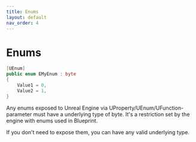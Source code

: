 ```yaml
---
title: Enums
layout: default
nav_order: 4
---
```

# Enums

```c#
[UEnum]
public enum EMyEnum : byte
{
    Value1 = 0,
    Value2 = 1,
}
```

Any enums exposed to Unreal Engine via UProperty/UEnum/UFunction-parameter must have a underlying type of byte. It's a restriction set by the engine with enums used in Blueprint. 

If you don't need to expose them, you can have any valid underlying type.